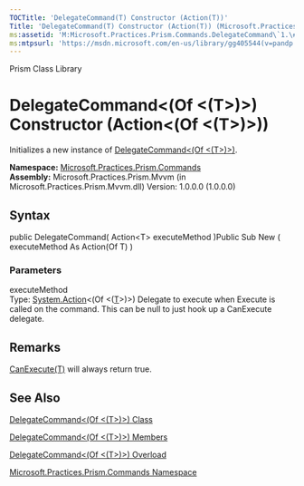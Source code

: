 ```yaml
---
TOCTitle: 'DelegateCommand(T) Constructor (Action(T))'
Title: 'DelegateCommand(T) Constructor (Action(T)) (Microsoft.Practices.Prism.Commands)'
ms:assetid: 'M:Microsoft.Practices.Prism.Commands.DelegateCommand\`1.\#ctor(System.Action{\`0})'
ms:mtpsurl: 'https://msdn.microsoft.com/en-us/library/gg405544(v=pandp.50)'
---
```


Prism Class Library

DelegateCommand&lt;(Of &lt;(T&gt;)&gt;) Constructor (Action&lt;(Of &lt;(T&gt;)&gt;))
====================================================================================

Initializes a new instance of [DelegateCommand&lt;(Of &lt;(T&gt;)&gt;)](https://msdn.microsoft.com/library/microsoft.practices.prism.commands.delegatecommand%601).

**Namespace:** [Microsoft.Practices.Prism.Commands](https://msdn.microsoft.com/library/microsoft.practices.prism.commands)
**Assembly:** Microsoft.Practices.Prism.Mvvm (in Microsoft.Practices.Prism.Mvvm.dll) Version: 1.0.0.0 (1.0.0.0)

## Syntax


public DelegateCommand( Action&lt;T&gt; executeMethod )Public Sub New ( executeMethod As Action(Of T) )

### Parameters

executeMethod  
Type: [System.Action](http://msdn.microsoft.com/en-us/library/018hxwa8)&lt;(Of &lt;([T](https://msdn.microsoft.com/library/microsoft.practices.prism.commands.delegatecommand%601)&gt;)&gt;)
Delegate to execute when Execute is called on the command. This can be null to just hook up a CanExecute delegate.

Remarks
-------

[CanExecute(T)](https://msdn.microsoft.com/library/microsoft.practices.prism.commands.delegatecommand%601.canexecute(%600)) will always return true.

See Also
--------


[DelegateCommand&lt;(Of &lt;(T&gt;)&gt;) Class](https://msdn.microsoft.com/library/microsoft.practices.prism.commands.delegatecommand%601)

[DelegateCommand&lt;(Of &lt;(T&gt;)&gt;) Members](https://msdn.microsoft.com/allmembers.t:microsoft.practices.prism.commands.delegatecommand%601)

[DelegateCommand&lt;(Of &lt;(T&gt;)&gt;) Overload](https://msdn.microsoft.com/overload:microsoft.practices.prism.commands.delegatecommand%601.)

[Microsoft.Practices.Prism.Commands Namespace](https://msdn.microsoft.com/library/microsoft.practices.prism.commands)
